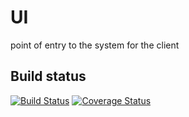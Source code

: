 UI
==

point of entry to the system for the client

## Build status
[![Build Status](https://travis-ci.org/warsjawa-microservice-hackathon/UI.svg?branch=master)](https://travis-ci.org/warsjawa-microservice-hackathon/UI) [![Coverage Status](http://img.shields.io/coveralls/warsjawa-microservice-hackathon/UI/master.svg)](https://coveralls.io/r/warsjawa-microservice-hackathon/UI)